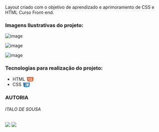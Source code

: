 Layout criado com o objetivo de aprendizado e aprimoramento de CSS e HTML Curso Front-end.

### Imagens Ilustrativas do projeto:

![image](https://user-images.githubusercontent.com/74870713/156309417-16557e49-b477-45fb-9470-5b51436c7527.png)

![image](https://user-images.githubusercontent.com/74870713/156309557-0649f1c0-a0c0-43c9-830c-35f6ba662e46.png)

![image](https://user-images.githubusercontent.com/74870713/156310608-4a3fa7b7-c2e4-43bd-8b5e-972172b96443.png)


### Tecnologias para realização do projeto:

- HTML <img align="center" alt="tito-HTML" height="15" width="25" src="https://raw.githubusercontent.com/devicons/devicon/master/icons/html5/html5-original.svg">
- CSS <img align="center" alt="tito-CSS" height="15" width="25" src="https://raw.githubusercontent.com/devicons/devicon/master/icons/css3/css3-original.svg">

### AUTORIA 
###### ITALO DE SOUSA

<a href="https://www.linkedin.com/in/italo-chagas/" target="_blank"><img src="https://img.shields.io/badge/-LinkedIn-%230077B5?style=for-the-badge&logo=linkedin&logoColor=white" target="_blank"></a> 
<a href = "mailto:Ittalo.chagas@gmail.com"><img src="https://img.shields.io/badge/-Gmail-%23333?style=for-the-badge&logo=gmail&logoColor=white" target="_blank"></a>

